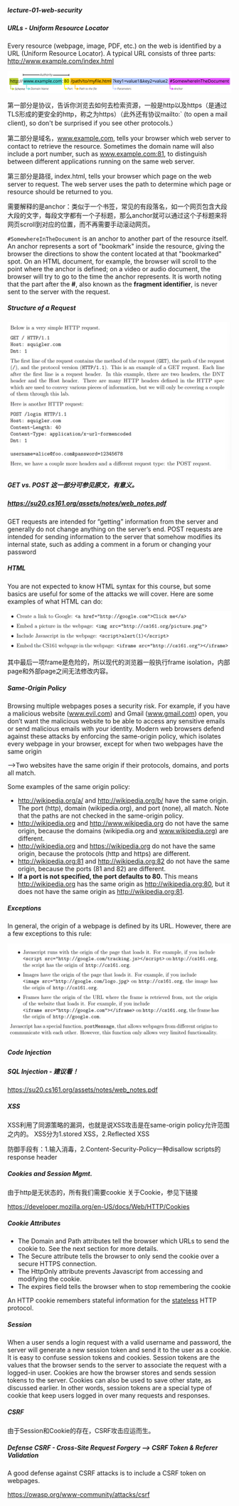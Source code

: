 ##### lecture-01-web-security



##### URLs - Uniform Resource Locator

Every resource (webpage, image, PDF, etc.) on the web is identified by a URL (Uniform Resource Locator). A typical URL consists of three parts: http://www.example.com/index.html

![full URL](https://raw.githubusercontent.com/sunmiao0301/Public-Pic-Bed/main/imgfromPicGO/202401260940689.png)

第一部分是协议，告诉你浏览去如何去检索资源，一般是http以及https（是通过TLS形成的更安全的http，称之为https）（此外还有协议mailto:` (to open a mail client), so don't be surprised if you see other protocols.）

第二部分是域名，www.example.com, tells your browser which web server to contact to retrieve the resource. Sometimes the domain name will also include a port number, such as www.example.com:81, to distinguish between different applications running on the same web server. 

第三部分是路径, index.html, tells your browser which page on the web server to request. The web server uses the path to determine which page or resource should be returned to you.

需要解释的是anchor：类似于一个书签，常见的有段落名，如一个网页包含大段大段的文字，每段文字都有一个子标题，那么anchor就可以通过这个子标题来将网页scroll到对应的位置，而不再需要手动滚动网页。

`#SomewhereInTheDocument` is an anchor to another part of the resource itself. An anchor represents a sort of "bookmark" inside the resource, giving the browser the directions to show the content located at that "bookmarked" spot. On an HTML document, for example, the browser will scroll to the point where the anchor is defined; on a video or audio document, the browser will try to go to the time the anchor represents. It is worth noting that the part after the **#**, also known as the **fragment identifier**, is never sent to the server with the request.

##### Structure of a Request

![image-20240126105307850](https://raw.githubusercontent.com/sunmiao0301/Public-Pic-Bed/main/imgfromPicGO/202401261053938.png)

##### GET vs. POST 这一部分可参见原文，有意义。

##### **https://su20.cs161.org/assets/notes/web_notes.pdf**

GET requests are intended for “getting” information from the server and generally do not change anything on the server’s end. POST requests are intended for sending information to the server that somehow modifies its internal state, such as adding a comment in a forum or changing your password

##### HTML

You are not expected to know HTML syntax for this course, but some basics are useful for some of the attacks we will cover. Here are some examples of what HTML can do:

![image-20240126105837655](https://raw.githubusercontent.com/sunmiao0301/Public-Pic-Bed/main/imgfromPicGO/202401261058688.png)

其中最后一项frame是危险的，所以现代的浏览器一般执行frame isolation，内部page和外部page之间无法修改内容。

##### Same-Origin Policy

Browsing multiple webpages poses a security risk. For example, if you have a malicious website (www.evil.com) and Gmail (www.gmail.com) open, you don’t want the malicious website to be able to access any sensitive emails or send malicious emails with your identity. Modern web browsers defend against these attacks by enforcing the same-origin policy, which isolates every webpage in your browser, except for when two webpages have the same origin

-->Two websites have the same origin if their protocols, domains, and ports all match. 

Some examples of the same origin policy: 

- http://wikipedia.org/a/ and http://wikipedia.org/b/ have the same origin. The port (http), domain (wikipedia.org), and port (none), all match. Note that the paths are not checked in the same-origin policy. 
- http://wikipedia.org and http://www.wikipedia.org do not have the same origin, because the domains (wikipedia.org and www.wikipedia.org) are different. 
- http://wikipedia.org and https://wikipedia.org do not have the same origin, because the protocols (http and https) are different. 
- http://wikipedia.org:81 and http://wikipedia.org:82 do not have the same origin, because the ports (81 and 82) are different.
- **If a port is not specified, the port defaults to 80.** This means http://wikipedia.org has the same origin as http://wikipedia.org:80, but it does not have the same origin as http://wikipedia.org:81.

##### Exceptions

In general, the origin of a webpage is defined by its URL. However, there are a few exceptions to this rule:

![image-20240126112050917](https://raw.githubusercontent.com/sunmiao0301/Public-Pic-Bed/main/imgfromPicGO/202401261120965.png)

##### Code Injection

##### SQL Injection - 建议看！

https://su20.cs161.org/assets/notes/web_notes.pdf

##### XSS

XSS利用了同源策略的漏洞，也就是说XSS攻击是在same-origin policy允许范围之内的。
XSS分为1.stored XSS，2.Reflected XSS

防御手段有：1.输入消毒，2.Content-Security-Policy一种disallow scripts的response header

##### Cookies and Session Mgmt.

由于http是无状态的，所有我们需要cookie
关于Cookie，参见下链接

https://developer.mozilla.org/en-US/docs/Web/HTTP/Cookies

##### Cookie Attributes

- The Domain and Path attributes tell the browser which URLs to send the cookie to. See the next section for more details.
- The Secure attribute tells the browser to only send the cookie over a secure HTTPS connection. 
- The HttpOnly attribute prevents Javascript from accessing and modifying the cookie. 
- The expires field tells the browser when to stop remembering the cookie

An HTTP cookie remembers stateful information for the [stateless](https://developer.mozilla.org/en-US/docs/Web/HTTP/Overview#http_is_stateless_but_not_sessionless) HTTP protocol.

##### Session

When a user sends a login request with a valid username and password, the server will generate a new session token and send it to the user as a cookie. 
It is easy to confuse session tokens and cookies. 
Session tokens are the values that the browser sends to the server to associate the request with a logged-in user. Cookies are how the browser stores and sends session tokens to the server. Cookies can also be used to save other state, as discussed earlier. 
In other words, session tokens are a special type of cookie that keep users logged in over many requests and responses.

##### CSRF

由于Session和Cookie的存在，CSRF攻击应运而生。

##### Defense CSRF - Cross-Site Request Forgery --> CSRF Token & Referer Validation

A good defense against CSRF attacks is to include a CSRF token on webpages.

https://owasp.org/www-community/attacks/csrf